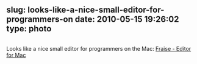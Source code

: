slug: looks-like-a-nice-small-editor-for-programmers-on
date: 2010-05-15 19:26:02
type: photo
---

<a href="http://www.fraiseapp.com/"><img src="{{@asset.url swerner/tumblr/2010-05-15-looks-like-a-nice-small-editor-for-programmers-on-6d9c7c90a1.png}}" alt=""/></a>

Looks like a nice small editor for programmers on the Mac: [Fraise - Editor for Mac](http://www.fraiseapp.com/)
